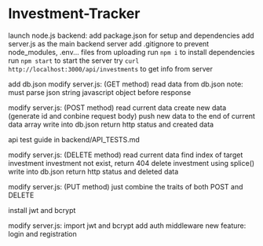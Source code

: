 # Investment-Tracker

launch node.js backend:
add package.json for setup and dependencies
add server.js as the main backend server
add .gitignore to prevent node_modules, .env... files from uploading
run `npm i` to install dependencies
run `npm start` to start the server
try `curl http://localhost:3000/api/investments` to get info from server

add db.json
modify server.js: 
(GET method)
read data from db.json
note: must parse json string javascript object before response

modify server.js: 
(POST method)
read current data
create new data (generate id and conbine request body)
push new data to the end of current data array
write into db.json
return http status and created data

api test guide in backend/API_TESTS.md

modify server.js:
(DELETE method)
read current data
find index of target investment
investment not exist, return 404
delete investment using splice()
write into db.json
return http status and deleted data

modify server.js:
(PUT method)
just combine the traits of both POST and DELETE

install jwt and bcrypt

modify server.js:
import jwt and bcrypt
add auth middleware
new feature: login and registration

